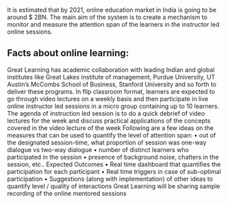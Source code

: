 It is estimated that by 2021, online education market in India is going to be around $ 2BN. 
The main aim of the system is to create a mechanism to monitor and measure the attention span of the learners in the instructor led online sessions.

## Facts about online learning:
Great Learning has academic collaboration with leading Indian and global institutes like Great Lakes institute of management, Purdue University, UT Austin’s McCombs School of Business, Stanford University and so forth to deliver these programs. In flip classroom format, learners are expected to go through video lectures on a weekly basis and then participate in live online instructor led sessions in a micro group containing up to 10 learners. The agenda of instruction led session is to do a quick debrief of video lectures for the week and discuss practical applications of the concepts covered in the video lecture of the week  Following are a few ideas on the measures that can be used to quantify the level of attention span: • out of the designated session-time, what proportion of session was one-way dialogue vs two-way dialogue • number of distinct learners who participated in the session • presence of background noise, chatters in the session, etc.. Expected Outcomes • Real time dashboard that quantifies the participation for each participant • Real time triggers in case of sub-optimal participation • Suggestions (along with implementation) of other ideas to quantify level / quality of interactions Great Learning will be sharing sample recording of the online mentored sessions